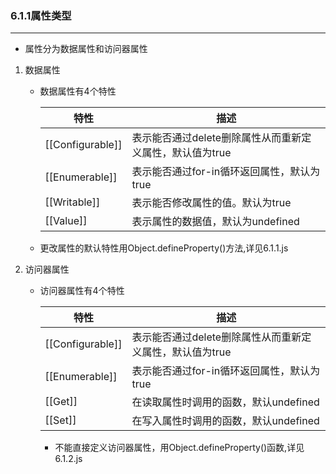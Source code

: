 ### 6.1.1属性类型

----------------

- 属性分为数据属性和访问器属性

1. 数据属性
    - 数据属性有4个特性
        
        |特性|描述|
        |----|----|
        |[[Configurable]]|表示能否通过delete删除属性从而重新定义属性，默认值为true|
        |[[Enumerable]]|表示能否通过for-in循环返回属性，默认为true|
        |[[Writable]]|表示能否修改属性的值。默认为true|
        |[[Value]]|表示属性的数据值，默认为undefined|
    - 更改属性的默认特性用Object.defineProperty()方法,详见6.1.1.js
2. 访问器属性
    - 访问器属性有4个特性
        
        |特性|描述|
        |----|----|
        |[[Configurable]]|表示能否通过delete删除属性从而重新定义属性，默认值为true|
        |[[Enumerable]]|表示能否通过for-in循环返回属性，默认为true|
        |[[Get]]|在读取属性时调用的函数，默认undefined|
        |[[Set]]|在写入属性时调用的函数，默认undefined|
        - 不能直接定义访问器属性，用Object.defineProperty()函数,详见6.1.2.js